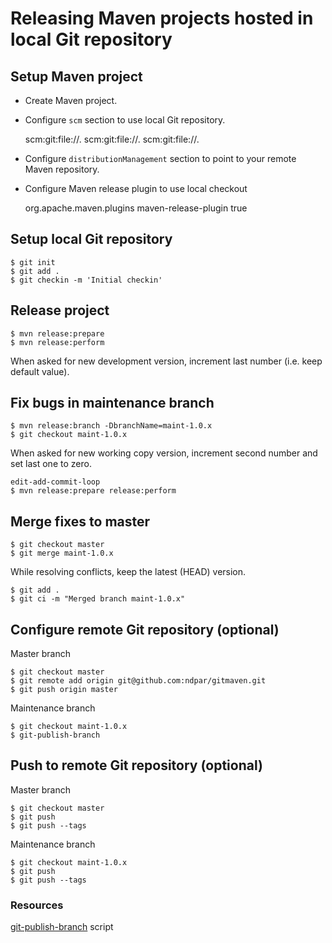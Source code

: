 # Releasing Maven projects hosted in local Git repository

## Setup Maven project

- Create Maven project.
- Configure `scm` section to use local Git repository.

    <scm>
        <connection>scm:git:file://.</connection>
        <developerConnection>scm:git:file://.</developerConnection>
        <url>scm:git:file://.</url>
    </scm>

- Configure `distributionManagement` section to point to your remote Maven repository.
- Configure Maven release plugin to use local checkout

    <plugin>
        <groupId>org.apache.maven.plugins</groupId>
        <artifactId>maven-release-plugin</artifactId>
        <configuration>
            <localCheckout>true</localCheckout>
        </configuration>
    </plugin>

## Setup local Git repository

    $ git init
    $ git add .
    $ git checkin -m 'Initial checkin'

## Release project

    $ mvn release:prepare
    $ mvn release:perform

When asked for new development version, increment last number (i.e. keep default value).

## Fix bugs in maintenance branch

    $ mvn release:branch -DbranchName=maint-1.0.x
    $ git checkout maint-1.0.x

When asked for new working copy version, increment second number and set last one to zero.

    edit-add-commit-loop
    $ mvn release:prepare release:perform

## Merge fixes to master

    $ git checkout master
    $ git merge maint-1.0.x

While resolving conflicts, keep the latest (HEAD) version.

    $ git add .
    $ git ci -m "Merged branch maint-1.0.x"

## Configure remote Git repository (optional)

Master branch

    $ git checkout master
    $ git remote add origin git@github.com:ndpar/gitmaven.git
    $ git push origin master

Maintenance branch

    $ git checkout maint-1.0.x
    $ git-publish-branch

## Push to remote Git repository (optional)

Master branch

    $ git checkout master
    $ git push
    $ git push --tags

Maintenance branch

    $ git checkout maint-1.0.x
    $ git push
    $ git push --tags

### Resources

[git-publish-branch](http://git-wt-commit.rubyforge.org/#git-publish-branch) script

